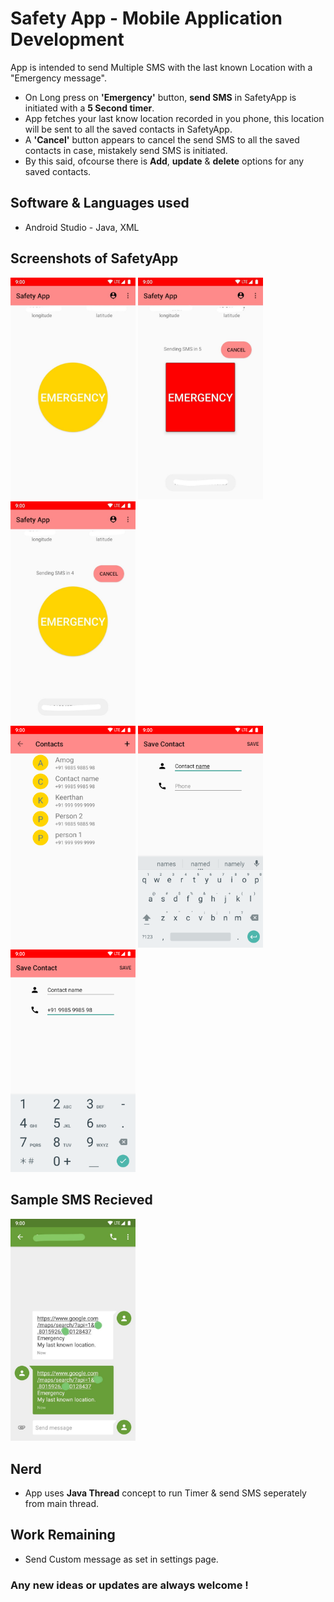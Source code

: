 

# Safety App - Mobile Application Development

  App is intended to send Multiple SMS with the last known Location with a "Emergency message". </br>
 - On Long press on **'Emergency'** button, **send SMS** in SafetyApp is initiated with a **5 Second timer**. </br>
 - App fetches your last know location recorded in you phone, this location will be sent to all the saved contacts in SafetyApp. </br>  
 - A **'Cancel'** button appears to cancel the send SMS to all the saved contacts in case, mistakely send SMS is initiated. </br>
 - By this said, ofcourse there is **Add**, **update** & **delete** options for any saved contacts. </br>

## Software & Languages used
- Android Studio - Java, XML



## Screenshots of SafetyApp

<div style="display:block; float:left;">
  <img alt="" src="./assets/home_page.png" width="200" >
  <img alt="" src="./assets/send_sms.png" width="200" >
  <img alt="" src="./assets/cancel_send_sms.png" width="200" >
</div>

<div style="display:block; float:left;">
  <img alt="" src="./assets/display_contact.png" width="200" >
  <img alt="" src="./assets/add_contact_name.png" width="200" >
  <img alt="" src="./assets/add_contact_phone.png" width="200" >
</div>

<div style="display:block; float:left;">

## Sample SMS Recieved
 <div style="width:200">
  <img src="./assets/myLastKnownLocation.jpg" alt="MyLastKnownLocation" width="200" >
</div>

<div style="display:block; float:left;">

## Nerd
- App uses **Java Thread** concept to run Timer & send SMS seperately from main thread.

## Work Remaining
- Send Custom message as set in settings page.

### Any new ideas or updates are always welcome !
</div>



